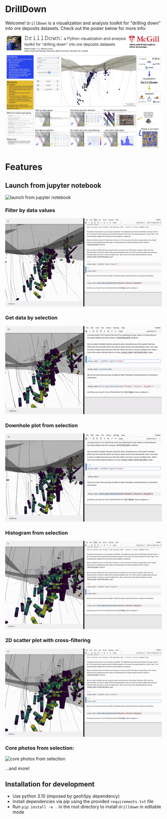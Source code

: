 # DrillDown
Welcome! `DrillDown` is a visualization and analysis toolkit for "drilling down" into ore deposits datasets. Check out the poster below for more info: 
![poster](media/poster.jpg)

# Features

## Launch from jupyter notebook

![launch from jupyter notebook](media/launch_from_jupyter_notebook_feature_demo.gif)

### Filter by data values

![filter by data values](media/filter_by_data_values_feature_demo.gif)

### Get data by selection

![get data by selection](media/get_data_by_selection_feature_demo.gif)

### Downhole plot from selection

![downhole plot from selection](media/downhole_plot_from_selection_feature_demo.gif)

### Histogram from selection

![histogram from selection](media/histogram_from_selection_feature_demo.gif)

### 2D scatter plot with cross-filtering

![2D scatter plot with cross-filtering](media/2d_scatter_plot_with_cross_filtering_feature_demo.gif)

### Core photos from selection: 

![core photos from selection](media/core_photos_from_selection_feature_demo.gif)


...and more!

## Installation for development
- Use python 3.10 (imposed by geoh5py dependency)
- Install dependencies via pip using the provided `requirements.txt` file
- Run `pip install -e .` in the root directory to install `drilldown` in editable mode
